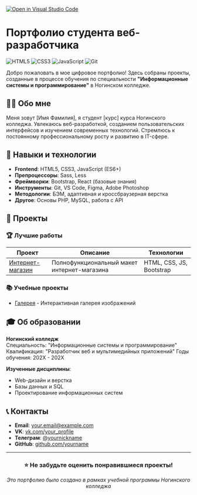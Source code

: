 [![Open in Visual Studio Code](https://classroom.github.com/assets/open-in-vscode-2e0aaae1b6195c2367325f4f02e2d04e9abb55f0b24a779b69b11b9e10269abc.svg)](https://classroom.github.com/online_ide?assignment_repo_id=20939800&assignment_repo_type=AssignmentRepo)
# Портфолио студента веб-разработчика

![HTML5](https://img.shields.io/badge/HTML5-E34F26?style=for-the-badge&logo=html5&logoColor=white)
![CSS3](https://img.shields.io/badge/CSS3-1572B6?style=for-the-badge&logo=css3&logoColor=white)
![JavaScript](https://img.shields.io/badge/JavaScript-F7DF1E?style=for-the-badge&logo=javascript&logoColor=black)
![Git](https://img.shields.io/badge/Git-F05032?style=for-the-badge&logo=git&logoColor=white)

Добро пожаловать в мое цифровое портфолио! Здесь собраны проекты, созданные в процессе обучения по специальности **"Информационные системы и программирование"** в Ногинском колледже.

## 👨‍🎓 Обо мне

Меня зовут [Имя Фамилия], я студент [курс] курса Ногинского колледжа. Увлекаюсь веб-разработкой, созданием пользовательских интерфейсов и изучением современных технологий. Стремлюсь к постоянному профессиональному росту и развитию в IT-сфере.

## 🚀 Навыки и технологии

- **Frontend**: HTML5, CSS3, JavaScript (ES6+)
- **Препроцессоры**: Sass, Less
- **Фреймворки**: Bootstrap, React (базовые знания)
- **Инструменты**: Git, VS Code, Figma, Adobe Photoshop
- **Методологии**: БЭМ, адаптивная и кроссбраузерная верстка
- **Другое**: Основы PHP, MySQL, работа с API

## 📂 Проекты

### 🏆 Лучшие работы

| Проект | Описание | Технологии |
|--------|----------|------------|
| [Интернет-магазин](project1/) | Полнофункциональный макет интернет-магазина | HTML, CSS, JS, Bootstrap |

### 📚 Учебные проекты

- [Галерея](projects/gallery/) - Интерактивная галерея изображений


## 🎓 Об образовании

**Ногинский колледж**  
Специальность: "Информационные системы и программирование"  
Квалификация: "Разработчик веб и мультимедийных приложений"
Годы обучения: 202X - 202X

**Изученные дисциплины**:
- Web-дизайн и верстка
- Базы данных и SQL
- Проектирование информационных систем

## 📞 Контакты

- **Email**: [your.email@example.com](mailto:your.email@example.com)
- **VK**: [vk.com/your_profile](https://vk.com/your_profile)
- **Телеграм**: [@yournickname](https://t.me/yournickname)
- **GitHub**: [github.com/yourname](https://github.com/yourname)

---

<div align="center">

### ⭐ Не забудьте оценить понравившиеся проекты!

*Это портфолио было создано в рамках учебной программы Ногинского колледжа*

</div>
